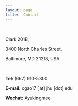 ```yaml
---
layout: page
title:  Contact
---
```


<br/>

Clark 201B,

3400 North Charles Street,

Baltimore, MD 21218, USA

<br/>

**Tel:** (667) 910-5300

**E-mail:** cgao17 [at] jhu [dot] edu

**Wechat:** Ayukingmee
